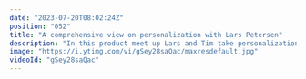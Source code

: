 ```yaml
---
date: "2023-07-20T08:02:24Z"
position: "052"
title: "A comprehensive view on personalization with Lars Petersen"
description: "In this product meet up Lars and Tim take personalization for #Jamstack websites to the next level. They discuss negative signals, overrides, thresholds and enrichments.\n\nWant to learn how to do #personalization on your website? Check this video. It has a wealth of information.\n\nRequest a demo here: https://uniform.dev/sign-up\n\nTimestamps:\n00:00 Introduction\n01:21 Personalization basics: intents & signals\n15:09 Negative Signals\n22:06 Overriding Signals\n26:28 Thresholds\n34:21 Enrichments\n41:46 Conclusions"
image: "https://i.ytimg.com/vi/gSey28saQac/maxresdefault.jpg"
videoId: "gSey28saQac"
---
```


